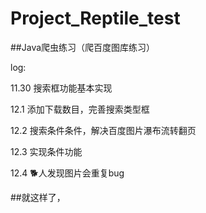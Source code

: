 # Project_Reptile_test
##Java爬虫练习（爬百度图库练习）

log:

11.30 搜索框功能基本实现

12.1  添加下载数目，完善搜索类型框

12.2 搜索条件条件，解决百度图片瀑布流转翻页

12.3 实现条件功能

12.4 🐕人发现图片会重复bug

##就这样了，
